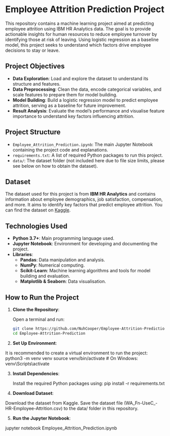 # Employee Attrition Prediction Project

This repository contains a machine learning project aimed at predicting employee attrition using IBM HR Analytics data. The goal is to provide actionable insights for human resources to reduce employee turnover by identifying those at risk of leaving. Using logistic regression as a baseline model, this project seeks to understand which factors drive employee decisions to stay or leave.

## Project Objectives

- **Data Exploration**: Load and explore the dataset to understand its structure and features.
- **Data Preprocessing**: Clean the data, encode categorical variables, and scale features to prepare them for model building.
- **Model Building**: Build a logistic regression model to predict employee attrition, serving as a baseline for future improvement.
- **Result Analysis**: Evaluate the model’s performance and visualise feature importance to understand key factors influencing attrition.

## Project Structure

- `Employee_Attrition_Prediction.ipynb`: The main Jupyter Notebook containing the project code and explanations.
- `requirements.txt`: A list of required Python packages to run this project.
- `data/`: The dataset folder (not included here due to file size limits, please see below on how to obtain the dataset).

## Dataset

The dataset used for this project is from **IBM HR Analytics** and contains information about employee demographics, job satisfaction, compensation, and more. It aims to identify key factors that predict employee attrition. You can find the dataset on [Kaggle](https://www.kaggle.com/datasets/pavansubhasht/ibm-hr-analytics-attrition-dataset).

## Technologies Used

- **Python 3.7+**: Main programming language used.
- **Jupyter Notebook**: Environment for developing and documenting the project.
- **Libraries**:
  - **Pandas**: Data manipulation and analysis.
  - **NumPy**: Numerical computing.
  - **Scikit-Learn**: Machine learning algorithms and tools for model building and evaluation.
  - **Matplotlib & Seaborn**: Data visualisation.

## How to Run the Project

1. **Clone the Repository**:

   Open a terminal and run:
   ```bash
   git clone https://github.com/NuhCooper/Employee-Attrition-Prediction.git
   cd Employee-Attrition-Prediction
   
2. **Set Up Environment**:

  It is recommended to create a virtual environment to run the project:
  python3 -m venv venv
  source venv/bin/activate  # On Windows: venv\Scripts\activate


3. **Install Dependencies**:

   Install the required Python packages using:
   pip install -r requirements.txt

4. **Download Dataset**:

  Download the dataset from Kaggle.
  Save the dataset file (WA_Fn-UseC_-HR-Employee-Attrition.csv) to the data/ folder in this repository.

5. **Run the Jupyter Notebook**:

  jupyter notebook Employee_Attrition_Prediction.ipynb
